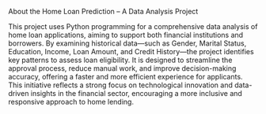About the Home Loan Prediction – A Data Analysis Project

This project uses Python programming for a comprehensive data analysis of home loan applications, aiming to support both financial institutions and borrowers.
By examining historical data—such as Gender, Marital Status, Education, Income, Loan Amount, and Credit History—the project identifies key patterns to assess loan eligibility.
It is designed to streamline the approval process, reduce manual work, and improve decision-making accuracy, offering a faster and more efficient experience for applicants.
This initiative reflects a strong focus on technological innovation and data-driven insights in the financial sector, encouraging a more inclusive and responsive approach to home lending.
